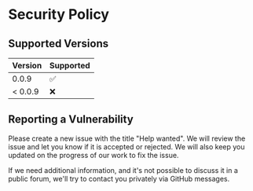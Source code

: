 # Security Policy

## Supported Versions

| Version | Supported          |
|---------|--------------------|
| 0.0.9   | :white_check_mark: |
| < 0.0.9 | :x:                |

## Reporting a Vulnerability

Please create a new issue with the title "Help wanted". We will review the issue and let you know if it is accepted or
rejected.
We will also keep you updated on the progress of our work to fix the issue.

If we need additional information, and it's not possible to discuss it in a public forum, we'll try to contact you
privately via GitHub messages.
